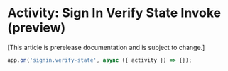 # Activity: Sign In Verify State Invoke (preview)

[This article is prerelease documentation and is subject to change.]

```typescript
app.on('signin.verify-state', async ({ activity }) => {});
```